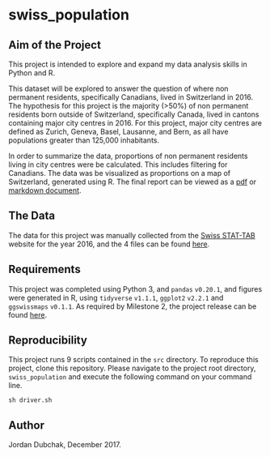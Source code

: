 # swiss_population

## Aim of the Project

This project is intended to explore and expand my data analysis skills in Python and R.  

This dataset will be explored to answer the question of where non permanent residents, specifically Canadians, lived in Switzerland in 2016. The hypothesis for this project is the majority (>50%) of non permanent residents born outside of Switzerland, specifically Canada, lived in cantons containing major city centres in 2016. For this project, major city centres are defined as Zurich, Geneva, Basel, Lausanne, and Bern, as all have populations greater than 125,000 inhabitants. 

In order to summarize the data, proportions of non permanent residents living in city centres were be calculated. This includes filtering for Canadians. The data was be visualized as proportions on a map of Switzerland, generated using R. The final report can be viewed as a [pdf](https://github.com/jdubchak/swiss_population/blob/master/swiss_population/doc/report.pdf) or [markdown document](https://github.com/jdubchak/swiss_population/blob/master/swiss_population/doc/report.md). 

## The Data

The data for this project was manually collected from the [Swiss STAT-TAB](https://www.pxweb.bfs.admin.ch/pxweb/en/px-x-0102010000_104/-/px-x-0102010000_104.px) website for the year 2016, and the 4 files can be found [here](https://github.com/jdubchak/swiss_population/tree/master/swiss_population/data/raw_data). 

## Requirements

This project was completed using Python 3, and `pandas` `v0.20.1`, and figures were generated in R, using `tidyverse` `v1.1.1`, `ggplot2` `v2.2.1` and `ggswissmaps` `v0.1.1`. As required by Milestone 2, the project release can be found [here](https://github.com/jdubchak/swiss_population/releases/tag/2.0). 

## Reproducibility

This project runs 9 scripts contained in the `src` directory. To reproduce this project, clone this repository. Please navigate to the project root directory, `swiss_population` and execute the following command on your command line.

`sh driver.sh` 

## Author
Jordan Dubchak, December 2017. 

